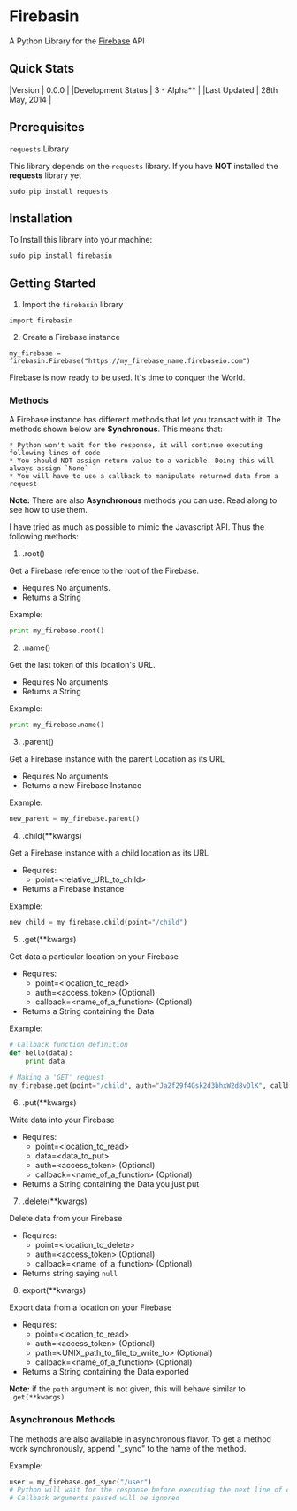 # Firebasin

A Python Library for the [Firebase](https://firebaseio.com/) API

## Quick Stats

|Version                    | 0.0.0                  |
|Development Status | 3 - Alpha**        |
|Last Updated            | 28th May, 2014   |

## Prerequisites

`requests` Library

This library depends on the `requests` library. If you have **NOT** installed the **requests** library yet

`sudo pip install requests` 

## Installation

To Install this library into your machine:

`sudo pip install firebasin`

## Getting Started

1.  Import the `firebasin` library

`import firebasin`

2.  Create a Firebase instance

`my_firebase = firebasin.Firebase("https://my_firebase_name.firebaseio.com")`

Firebase is now ready to be used. It's time to conquer the World.

### Methods

A Firebase instance has different methods that let you transact with it. The methods shown below are **Synchronous**. This means that:
    
    * Python won't wait for the response, it will continue executing following lines of code
    * You should NOT assign return value to a variable. Doing this will always assign `None`
    * You will have to use a callback to manipulate returned data from a request

**Note:** There are also **Asynchronous** methods you can use. Read along to see how to use them.
    
I have tried as much as possible to mimic the Javascript API. Thus the following methods:

1.  .root()

Get a Firebase reference to the root of the Firebase. 

* Requires No arguments.
* Returns a String

Example:

```python
print my_firebase.root()
```

2.  .name()

Get the last token of this location's URL.

* Requires No arguments
* Returns a String

Example:

```python
print my_firebase.name()
```
3.  .parent()

Get a Firebase instance with the parent Location as its URL

* Requires No arguments
* Returns a new Firebase Instance

Example:

```python
new_parent = my_firebase.parent()
```

4.  .child(**kwargs)

Get a Firebase instance with a child location as its URL

* Requires:
    * point=<relative_URL_to_child>
* Returns a Firebase Instance

Example:

```python
new_child = my_firebase.child(point="/child")
```

5.  .get(**kwargs)

Get data a particular location on your Firebase

* Requires:
    * point=<location_to_read>
    * auth=<access_token> (Optional)
    * callback=<name_of_a_function> (Optional)
* Returns a String containing the Data

Example:

```python
# Callback function definition
def hello(data):
    print data
    
# Making a 'GET' request
my_firebase.get(point="/child", auth="Ja2f29f4Gsk2d3bhxW2d8vDlK", callback=hello)
```

6.  .put(**kwargs)

Write data into your Firebase

* Requires:
    * point=<location_to_read>
    * data=<data_to_put>
    * auth=<access_token> (Optional)
    * callback=<name_of_a_function> (Optional)
* Returns a String containing the Data you just put

7.  .delete(**kwargs)

Delete data from your Firebase

* Requires:
    * point=<location_to_delete>
    * auth=<access_token> (Optional)
    * callback=<name_of_a_function> (Optional)
* Returns string saying `null`

8.  export(**kwargs)

Export data from a location on your Firebase

* Requires:
    * point=<location_to_read>
    * auth=<access_token> (Optional)
    * path=<UNIX_path_to_file_to_write_to> (Optional)
    * callback=<name_of_a_function> (Optional)
* Returns a String containing the Data exported

**Note:** if the `path` argument is not given, this will behave similar to `.get(**kwargs)`

### Asynchronous Methods

The methods are also available in asynchronous flavor. To get a method work synchronously, append "_sync" to the name of the method.

Example:

```python
user = my_firebase.get_sync("/user")
# Python will wait for the response before executing the next line of code
# Callback arguments passed will be ignored
```
